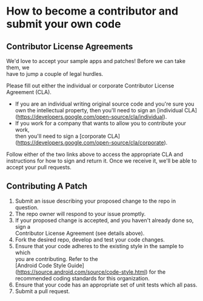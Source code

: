 # How to become a contributor and submit your own code

## Contributor License Agreements

We'd love to accept your sample apps and patches! Before we can take them, we  
have to jump a couple of legal hurdles.

Please fill out either the individual or corporate Contributor License Agreement
(CLA).

  * If you are an individual writing original source code and you're sure you  
    own the intellectual property, then you'll need to sign an [individual CLA]  
    (https://developers.google.com/open-source/cla/individual).  
  * If you work for a company that wants to allow you to contribute your work,  
    then you'll need to sign a [corporate CLA]  
    (https://developers.google.com/open-source/cla/corporate).

Follow either of the two links above to access the appropriate CLA and  
instructions for how to sign and return it. Once we receive it, we'll be able to  
accept your pull requests.

## Contributing A Patch

1. Submit an issue describing your proposed change to the repo in question.  
2. The repo owner will respond to your issue promptly.  
3. If your proposed change is accepted, and you haven't already done so, sign a  
   Contributor License Agreement (see details above).  
4. Fork the desired repo, develop and test your code changes.  
5. Ensure that your code adheres to the existing style in the sample to which  
   you are contributing. Refer to the  
   [Android Code Style Guide]  
   (https://source.android.com/source/code-style.html) for the  
   recommended coding standards for this organization.  
6. Ensure that your code has an appropriate set of unit tests which all pass.  
7. Submit a pull request.
